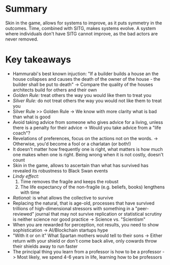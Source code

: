 # Summary
Skin in the game, allows for systems to improve, as it puts symmetry in the outcomes. Time, combined with SITG, makes systems evolve. A system where individuals don't have SITG cannot improve, as the bad actors are never removed.

# Key takeaways
- Hammurabi's best known injuction: "If a builder builds a house an the house collapses and causes the death of the owner of the house - the builder shall be put to death" -> Compare the quality of the houses architects build for others and their own
- *Golden Rule:* treat others the way you would like them to treat you
- *Silver Rule:* do not treat others the way you would not like them to treat you 
- Silver Rule >> Golden Rule -> We know with more clarity what is bad than what is good
- Avoid taking advice from someone who gives advice for a living, unless there is a penalty for their advice -> Would you take advice from a "life coach"?
- Revelations of preferences, focus on the actions not on the words. -> Otherwise, you'd become a fool or a charlatan (or both!) 
- It doesn't matter how frequently one is right, what matters is how much one makes when one is right. Being wrong when it is not costly, doesn't count
- Skin in the game, allows to ascertain than what has survived has revealed its robustness to Black Swan events
- *Lindy effect:*
  1. Time removes the fragile and keeps the robust
  2. The life expectancy of the non-fragile (e.g. beliefs, books) lengthens with time
- *Rational:* is what allows the collective to survive
- Replacing the natural, that is age-old, processes that have survived trillions of high-dimensional stressors with something in a "peer-reviewed" journal that may not survive replication or statistical scrutiny is neither science nor good practice -> Science vs. "Scientism"
- When you are rewarded for perception, not results, you need to show sophistication -> AI/Blockchain startups hype
- "With it or on it" What Spartan mothers would tell to their sons -> Either return with your shield or don't come back alive, only cowards throw their shields away to run faster
- The principal thing you learn from a professor is how to be a professor -> Most likely, we spend 4-6 years in life, learning how to be professors
